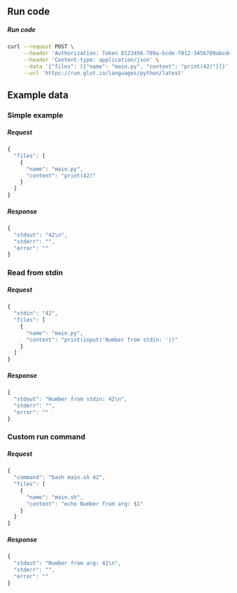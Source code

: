 ## Run code

##### Run code
```bash
curl --request POST \
     --header 'Authorization: Token 0123456-789a-bcde-f012-3456789abcde' \
     --header 'Content-type: application/json' \
     --data '{"files": [{"name": "main.py", "content": "print(42)"}]}' \
     --url 'https://run.glot.io/languages/python/latest'
```


## Example data

### Simple example
##### Request
```javascript
{
  "files": [
    {
      "name": "main.py",
      "content": "print(42)"
    }
  ]
}
```

##### Response
```javascript
{
  "stdout": "42\n",
  "stderr": "",
  "error": ""
}
```

### Read from stdin
##### Request
```javascript
{
  "stdin": "42",
  "files": [
    {
      "name": "main.py",
      "content": "print(input('Number from stdin: '))"
    }
  ]
}
```

##### Response
```javascript
{
  "stdout": "Number from stdin: 42\n",
  "stderr": "",
  "error": ""
}
```

### Custom run command
##### Request
```javascript
{
  "command": "bash main.sh 42",
  "files": [
    {
      "name": "main.sh",
      "content": "echo Number from arg: $1"
    }
  ]
}
```

##### Response
```javascript
{
  "stdout": "Number from arg: 42\n",
  "stderr": "",
  "error": ""
}
```
